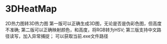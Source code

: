 # 3DHeatMap
2D热力图转3D热力图
第一版可以正确生成3D图，无论是否是伪彩色图，但高度不准确;
第二版可以正确映射颜色，和高度，将RGB转为HSV;
第三版支持中文路径读写，加入异常捕捉；
可以获取当前.exe文件路径
